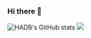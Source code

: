 ### Hi there 👋

<!--
**HADB/HADB** is a ✨ _special_ ✨ repository because its `README.md` (this file) appears on your GitHub profile.

Here are some ideas to get you started:

- 🔭 I’m currently working on ...
- 🌱 I’m currently learning ...
- 👯 I’m looking to collaborate on ...
- 🤔 I’m looking for help with ...
- 💬 Ask me about ...
- 📫 How to reach me: ...
- 😄 Pronouns: ...
- ⚡ Fun fact: ...
-->

![HADB's GitHub stats](https://github-readme-stats.vercel.app/api?username=HADB&count_private=true&theme=vue-dark)
![](https://github-profile-trophy.vercel.app/?username=ryo-ma&theme=onedark)
